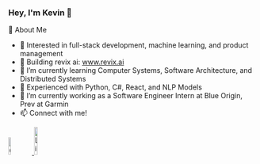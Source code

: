 ### Hey, I'm Kevin 👋

🧠 About Me

- 👀 Interested in full-stack development, machine learning, and product management
- 🚀 Building revix ai: www.revix.ai
- 🌱 I’m currently learning Computer Systems, Software Architecture, and Distributed Systems
- 💪 Experienced with Python, C#, React, and NLP Models
- 🔭 I’m currently working as a Software Engineer Intern at Blue Origin, Prev at Garmin
- 📫 Connect with me!

<a href="mailto:kevinroy2015@gmail.com">
  <img width="9.5%" src="https://img.shields.io/badge/Gmail-D14836?style=for-the-badge&logo=gmail&logoColor=white" alt="Gmail">
</a>
<a href="https://www.linkedin.com/in/kevin-roy-a23627220/" rel="nofollow">
  <img width="12%" src="https://img.shields.io/badge/linkedin-%230077B5.svg?style=for-the-badge&logo=linkedin&logoColor=white" alt="LinkedIn">
</a>

<!--
**kroy2022/kroy2022** is a ✨ _special_ ✨ repository because its `README.md` (this file) appears on your GitHub profile.

- 🔭 I’m currently working as a Software Engineer Intern at Garmin
- 👀 Interested in web development, machine learning, and deep learning
- 🌱 I’m currently learning Computer Systems, Discrete Structures, and Matrix Theory
- 💪 Experiences with Python, C#, React, and NLP Models
- 📫 Connect with me!
-->
